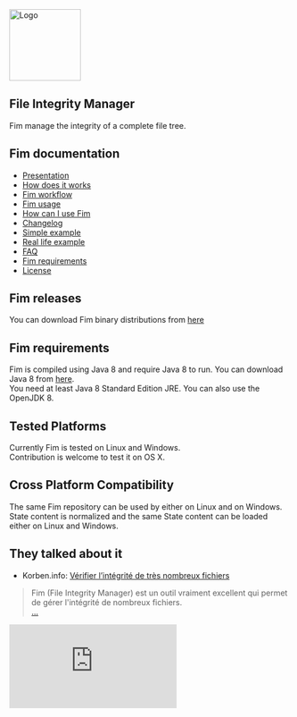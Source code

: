 <img src="http://evrignaud.github.io/fim/images/logo.png" alt="Logo" style="width: 128px;"/>

## File Integrity Manager

Fim manage the integrity of a complete file tree.

## Fim documentation

  * [Presentation](http://evrignaud.github.io/fim/#presentation)
  * [How does it works](http://evrignaud.github.io/fim/#how-does-it-works)
  * [Fim workflow](http://evrignaud.github.io/fim/#fim-workflow)
  * [Fim usage](http://evrignaud.github.io/fim/#fim-usage)
  * [How can I use Fim](http://evrignaud.github.io/fim/#how-can-i-use-fim)
  * [Changelog](http://evrignaud.github.io/fim/Changelog.html)
  * [Simple example](http://evrignaud.github.io/fim/#simple-example)
  * [Real life example](http://evrignaud.github.io/fim/#real-life-example)
  * [FAQ](http://evrignaud.github.io/fim/#faq)
  * [Fim requirements](http://evrignaud.github.io/fim/#fim-requirements)
  * [License](http://evrignaud.github.io/fim/LICENSE.html)

## Fim releases

You can download Fim binary distributions from [here](https://github.com/evrignaud/fim/releases/latest)

## Fim requirements

Fim is compiled using Java 8 and require Java 8 to run. You can download Java 8 from [here](http://www.oracle.com/technetwork/java/javase/downloads/index.html).<br/>
You need at least Java 8 Standard Edition JRE. You can also use the OpenJDK 8.

## Tested Platforms

Currently Fim is tested on Linux and Windows.<br/>
Contribution is welcome to test it on OS X.

## Cross Platform Compatibility

The same Fim repository can be used by either on Linux and on Windows.<br/>
State content is normalized and the same State content can be loaded either on Linux and Windows.

## They talked about it

* Korben.info: [Vérifier l’intégrité de très nombreux fichiers](http://korben.info/verifier-lintegrite-de-tres-nombreux-fichiers.html)

> Fim (File Integrity Manager) est un outil vraiment excellent qui permet de gérer l'intégrité de nombreux fichiers.<br/>
> [...](http://korben.info/verifier-lintegrite-de-tres-nombreux-fichiers.html)


![Analytics](https://ga-beacon.appspot.com/UA-65759837-1/fim/README.md?pixel)
